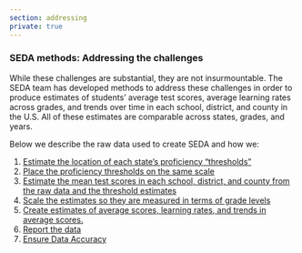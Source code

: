```yaml
---
section: addressing
private: true
---
```

### SEDA methods: Addressing the challenges

While these challenges are substantial, they are not insurmountable. The SEDA team has developed methods to address these challenges in order to produce estimates of students’ average test scores, average learning rates across grades, and trends over time in each school, district, and county in the U.S. All of these estimates are comparable across states, grades, and years. 

Below we describe the raw data used to create SEDA and how we:

1. <a href="#" data-scroll-target="prof-threshold" class="scroll-to-section">Estimate the location of each state’s proficiency “thresholds”</a>
2. <a href="#" data-scroll-target="placing-proficiency" class="scroll-to-section">Place the proficiency thresholds on the same scale</a>
3. <a href="#" data-scroll-target="estimating-means" class="scroll-to-section">Estimate the mean test scores in each school, district, and county from the raw data and the threshold estimates</a>
4. <a href="#" data-scroll-target="scaling-estimates" class="scroll-to-section">Scale the estimates so they are measured in terms of grade levels</a>
5. <a href="#" data-scroll-target="reducing" class="scroll-to-section">Create estimates of average scores, learning rates, and trends in average scores.</a>
6. <a href="#" data-scroll-target="reporting" class="scroll-to-section">Report the data</a>
7. <a href="#" data-scroll-target="data-accuracy" class="scroll-to-section">Ensure Data Accuracy</a>